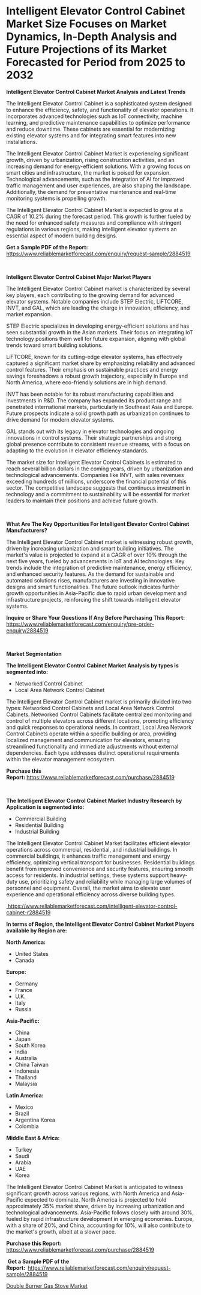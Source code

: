 <p><h1>Intelligent Elevator Control Cabinet Market Size Focuses on Market Dynamics, In-Depth Analysis and Future Projections of its Market Forecasted for Period from 2025 to 2032</h1></p><p><strong>Intelligent Elevator Control Cabinet Market Analysis and Latest Trends</strong></p>
<p><p>The Intelligent Elevator Control Cabinet is a sophisticated system designed to enhance the efficiency, safety, and functionality of elevator operations. It incorporates advanced technologies such as IoT connectivity, machine learning, and predictive maintenance capabilities to optimize performance and reduce downtime. These cabinets are essential for modernizing existing elevator systems and for integrating smart features into new installations.</p><p>The Intelligent Elevator Control Cabinet Market is experiencing significant growth, driven by urbanization, rising construction activities, and an increasing demand for energy-efficient solutions. With a growing focus on smart cities and infrastructure, the market is poised for expansion. Technological advancements, such as the integration of AI for improved traffic management and user experiences, are also shaping the landscape. Additionally, the demand for preventative maintenance and real-time monitoring systems is propelling growth.</p><p>The Intelligent Elevator Control Cabinet Market is expected to grow at a CAGR of 10.2% during the forecast period. This growth is further fueled by the need for enhanced safety measures and compliance with stringent regulations in various regions, making intelligent elevator systems an essential aspect of modern building designs.</p></p>
<p><strong>Get a Sample PDF of the Report:&nbsp;</strong> <a href="https://www.reliablemarketforecast.com/enquiry/request-sample/2884519?utm_campaign=3046&utm_medium=2&utm_source=Github&utm_content=ia&utm_term=13032025&utm_id=intelligent-elevator-control-cabinet">https://www.reliablemarketforecast.com/enquiry/request-sample/2884519</a></p>
<p>&nbsp;</p>
<p><strong>Intelligent Elevator Control Cabinet Major Market Players</strong></p>
<p><p>The Intelligent Elevator Control Cabinet market is characterized by several key players, each contributing to the growing demand for advanced elevator systems. Notable companies include STEP Electric, LiFTCORE, INVT, and GAL, which are leading the charge in innovation, efficiency, and market expansion.</p><p>STEP Electric specializes in developing energy-efficient solutions and has seen substantial growth in the Asian markets. Their focus on integrating IoT technology positions them well for future expansion, aligning with global trends toward smart building solutions. </p><p>LiFTCORE, known for its cutting-edge elevator systems, has effectively captured a significant market share by emphasizing reliability and advanced control features. Their emphasis on sustainable practices and energy savings foreshadows a robust growth trajectory, especially in Europe and North America, where eco-friendly solutions are in high demand.</p><p>INVT has been notable for its robust manufacturing capabilities and investments in R&D. The company has expanded its product range and penetrated international markets, particularly in Southeast Asia and Europe. Future prospects indicate a solid growth path as urbanization continues to drive demand for modern elevator systems.</p><p>GAL stands out with its legacy in elevator technologies and ongoing innovations in control systems. Their strategic partnerships and strong global presence contribute to consistent revenue streams, with a focus on adapting to the evolution in elevator efficiency standards.</p><p>The market size for Intelligent Elevator Control Cabinets is estimated to reach several billion dollars in the coming years, driven by urbanization and technological advancements. Companies like INVT, with sales revenues exceeding hundreds of millions, underscore the financial potential of this sector. The competitive landscape suggests that continuous investment in technology and a commitment to sustainability will be essential for market leaders to maintain their positions and achieve future growth.</p></p>
<p>&nbsp;</p>
<p><strong>What Are The Key Opportunities For Intelligent Elevator Control Cabinet Manufacturers?</strong></p>
<p><p>The Intelligent Elevator Control Cabinet market is witnessing robust growth, driven by increasing urbanization and smart building initiatives. The market's value is projected to expand at a CAGR of over 10% through the next five years, fueled by advancements in IoT and AI technologies. Key trends include the integration of predictive maintenance, energy efficiency, and enhanced security features. As the demand for sustainable and automated solutions rises, manufacturers are investing in innovative designs and smart functionalities. The future outlook indicates further growth opportunities in Asia-Pacific due to rapid urban development and infrastructure projects, reinforcing the shift towards intelligent elevator systems.</p></p>
<p><strong>Inquire or Share Your Questions If Any Before Purchasing This Report:</strong> <a href="https://www.reliablemarketforecast.com/enquiry/pre-order-enquiry/2884519?utm_campaign=3046&utm_medium=2&utm_source=Github&utm_content=ia&utm_term=13032025&utm_id=intelligent-elevator-control-cabinet">https://www.reliablemarketforecast.com/enquiry/pre-order-enquiry/2884519</a></p>
<p>&nbsp;</p>
<p><strong>Market Segmentation</strong></p>
<p><strong>The Intelligent Elevator Control Cabinet Market Analysis by types is segmented into:</strong></p>
<p><ul><li>Networked Control Cabinet</li><li>Local Area Network Control Cabinet</li></ul></p>
<p><p>The Intelligent Elevator Control Cabinet market is primarily divided into two types: Networked Control Cabinets and Local Area Network Control Cabinets. Networked Control Cabinets facilitate centralized monitoring and control of multiple elevators across different locations, promoting efficiency and quick responses to operational needs. In contrast, Local Area Network Control Cabinets operate within a specific building or area, providing localized management and communication for elevators, ensuring streamlined functionality and immediate adjustments without external dependencies. Each type addresses distinct operational requirements within the elevator management ecosystem.</p></p>
<p><strong>Purchase this Report:&nbsp;</strong><a href="https://www.reliablemarketforecast.com/purchase/2884519?utm_campaign=3046&utm_medium=2&utm_source=Github&utm_content=ia&utm_term=13032025&utm_id=intelligent-elevator-control-cabinet">https://www.reliablemarketforecast.com/purchase/2884519</a></p>
<p>&nbsp;</p>
<p><strong>The Intelligent Elevator Control Cabinet Market Industry Research by Application is segmented into:</strong></p>
<p><ul><li>Commercial Building</li><li>Residential Building</li><li>Industrial Building</li></ul></p>
<p><p>The Intelligent Elevator Control Cabinet Market facilitates efficient elevator operations across commercial, residential, and industrial buildings. In commercial buildings, it enhances traffic management and energy efficiency, optimizing vertical transport for businesses. Residential buildings benefit from improved convenience and security features, ensuring smooth access for residents. In industrial settings, these systems support heavy-duty use, prioritizing safety and reliability while managing large volumes of personnel and equipment. Overall, the market aims to elevate user experience and operational efficiency across diverse building types.</p></p>
<p><a href="https://www.reliablemarketforecast.com/intelligent-elevator-control-cabinet-r2884519?utm_campaign=3046&utm_medium=2&utm_source=Github&utm_content=ia&utm_term=13032025&utm_id=intelligent-elevator-control-cabinet">&nbsp;https://www.reliablemarketforecast.com/intelligent-elevator-control-cabinet-r2884519</a></p>
<p><strong>In terms of Region, the Intelligent Elevator Control Cabinet Market Players available by Region are:</strong></p>
<p>
    <p> <strong> North America: </strong>
        <ul>
            <li>United States</li>
            <li>Canada</li>
        </ul>
        </p> 
    <p> <strong> Europe: </strong>
        <ul>
            <li>Germany</li>
            <li>France</li>
            <li>U.K.</li>
            <li>Italy</li>
            <li>Russia</li>
        </ul>
        </p> 
    <p> <strong> Asia-Pacific: </strong>
        <ul>
            <li>China</li>
            <li>Japan</li>
            <li>South Korea</li>
            <li>India</li>
            <li>Australia</li>
            <li>China Taiwan</li>
            <li>Indonesia</li>
            <li>Thailand</li>
            <li>Malaysia</li>
        </ul>
        </p> 
    <p> <strong> Latin America: </strong>
        <ul>
            <li>Mexico</li>
            <li>Brazil</li>
            <li>Argentina Korea</li>
            <li>Colombia</li>
        </ul>
        </p> 
    <p> <strong> Middle East & Africa: </strong>
        <ul>
            <li>Turkey</li>
            <li>Saudi</li>
            <li>Arabia</li>
            <li>UAE</li>
            <li>Korea</li>
        </ul>
    </p>
    </p>
<p><p>The Intelligent Elevator Control Cabinet Market is anticipated to witness significant growth across various regions, with North America and Asia-Pacific expected to dominate. North America is projected to hold approximately 35% market share, driven by increasing urbanization and technological advancements. Asia-Pacific follows closely with around 30%, fueled by rapid infrastructure development in emerging economies. Europe, with a share of 20%, and China, accounting for 10%, will also contribute to the market's growth, albeit at a slower pace.</p></p>
<p><strong>Purchase this Report: </strong><a href="https://www.reliablemarketforecast.com/purchase/2884519?utm_campaign=3046&utm_medium=2&utm_source=Github&utm_content=ia&utm_term=13032025&utm_id=intelligent-elevator-control-cabinet">https://www.reliablemarketforecast.com/purchase/2884519</a></p>
<p>&nbsp;<strong>Get a Sample PDF of the Report:&nbsp;&nbsp;</strong><a href="https://www.reliablemarketforecast.com/enquiry/request-sample/2884519?utm_campaign=3046&utm_medium=2&utm_source=Github&utm_content=ia&utm_term=13032025&utm_id=intelligent-elevator-control-cabinet">https://www.reliablemarketforecast.com/enquiry/request-sample/2884519</a></p>
<p><strong></strong></p>
<p><p><a href="https://github.com/ajayanhaizan/Market-Research-Report-List-1/blob/main/double-burner-gas-stove-market.md?utm_campaign=3046&utm_medium=2&utm_source=Github&utm_content=ia&utm_term=13032025&utm_id=intelligent-elevator-control-cabinet">Double Burner Gas Stove Market</a></p></p>